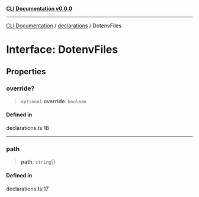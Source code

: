[**CLI Documentation v0.0.0**](../../README.md)

***

[CLI Documentation](../../modules.md) / [declarations](../README.md) / DotenvFiles

# Interface: DotenvFiles

## Properties

### override?

> `optional` **override**: `boolean`

#### Defined in

declarations.ts:18

***

### path

> **path**: `string`[]

#### Defined in

declarations.ts:17
